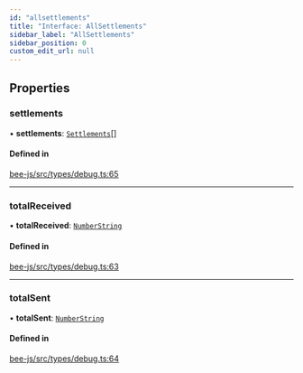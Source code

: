 ```yaml
---
id: "allsettlements"
title: "Interface: AllSettlements"
sidebar_label: "AllSettlements"
sidebar_position: 0
custom_edit_url: null
---
```


## Properties

### settlements

• **settlements**: [`Settlements`](settlements.md)[]

#### Defined in

[bee-js/src/types/debug.ts:65](https://github.com/ethersphere/bee-js/blob/ae6a776/src/types/debug.ts#L65)

___

### totalReceived

• **totalReceived**: [`NumberString`](../types/numberstring.md)

#### Defined in

[bee-js/src/types/debug.ts:63](https://github.com/ethersphere/bee-js/blob/ae6a776/src/types/debug.ts#L63)

___

### totalSent

• **totalSent**: [`NumberString`](../types/numberstring.md)

#### Defined in

[bee-js/src/types/debug.ts:64](https://github.com/ethersphere/bee-js/blob/ae6a776/src/types/debug.ts#L64)
